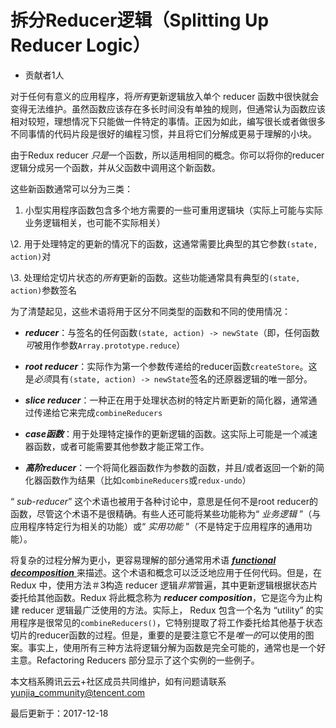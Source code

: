 # 拆分Reducer逻辑（Splitting Up Reducer Logic）

- 贡献者1人

  

对于任何有意义的应用程序，将*所有*更新逻辑放入单个 reducer 函数中很快就会变得无法维护。虽然函数应该存在多长时间没有单独的规则，但通常认为函数应该相对较短，理想情况下只能做一件特定的事情。正因为如此，编写很长或者做很多不同事情的代码片段是很好的编程习惯，并且将它们分解成更易于理解的小块。

由于Redux reducer *只是*一个函数，所以适用相同的概念。你可以将你的reducer逻辑分成另一个函数，并从父函数中调用这个新函数。

这些新函数通常可以分为三类：

1. 小型实用程序函数包含多个地方需要的一些可重用逻辑块（实际上可能与实际业务逻辑相关，也可能不实际相关）

\2. 用于处理特定的更新的情况下的函数，这通常需要比典型的其它参数`(state, action)`对

\3. 处理给定切片状态的*所有*更新的函数。这些功能通常具有典型的`(state, action)`参数签名

为了清楚起见，这些术语将用于区分不同类型的函数和不同的使用情况：

- ***reducer***：与签名的任何函数`(state, action) -> newState`（即，任何函数*可*被用作参数`Array.prototype.reduce`）

- ***root reducer***：实际作为第一个参数传递给的reducer函数`createStore`。这是*必须*具有`(state, action) -> newState`签名的还原器逻辑的唯一部分。

- ***slice reducer***：一种正在用于处理状态树的特定片断更新的简化器，通常通过传递给它来完成`combineReducers`

- ***case函数***：用于处理特定操作的更新逻辑的函数。这实际上可能是一个减速器函数，或者可能需要其他参数才能正常工作。

- ***高阶reducer***：一个将简化器函数作为参数的函数，并且/或者返回一个新的简化器函数作为结果（比如`combineReducers`或`redux-undo`）

“ *sub-reducer*” 这个术语也被用于各种讨论中，意思是任何不是root reducer的函数，尽管这个术语不是很精确。有些人还可能将某些功能称为“ *业务逻辑* ”（与应用程序特定行为相关的功能）或“ *实用功能* ”（不是特定于应用程序的通用功能）。

将复杂的过程分解为更小，更容易理解的部分通常用术语 [***functional decomposition*** ](http://stackoverflow.com/questions/947874/what-is-functional-decomposition)来描述。这个术语和概念可以泛泛地应用于任何代码。但是，在 Redux 中，使用方法＃3构造 reducer 逻辑*非常*普遍，其中更新逻辑根据状态片委托给其他函数。Redux 将此概念称为 ***reducer composition***，它是迄今为止构建 reducer 逻辑最广泛使用的方法。实际上， Redux 包含一个名为 “utility” 的实用程序是很常见的`combineReducers()`，它特别提取了将工作委托给其他基于状态切片的reducer函数的过程。但是，重要的是要注意它不是*唯一的*可以使用的图案。事实上，使用所有三种方法将逻辑分解为函数是完全可能的，通常也是一个好主意。Refactoring Reducers 部分显示了这个实例的一些例子。

本文档系腾讯云云+社区成员共同维护，如有问题请联系 yunjia_community@tencent.com

最后更新于：2017-12-18